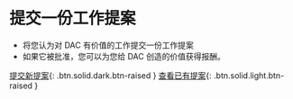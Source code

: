 提交一份**工作提案**
===

* 将您认为对 DAC 有价值的工作提交一份工作提案
* 如果它被批准，您可以为您给 DAC 创造的价值获得报酬。

[提交新提案](https://docs.google.com/forms/d/e/1FAIpQLSculmbT-JGo9eX7BtQfTGoLUFnQyeThOR-wPBx7DZiIeKtmpw/viewform){: .btn.solid.dark.btn-raised }
[查看已有提案](https://docs.google.com/spreadsheets/d/1J_BtrVbG9xE95papc3s5fMTZi8W2cqh_Xj5b8XzhRME/edit?usp=sharing){: .btn.solid.light.btn-raised }
